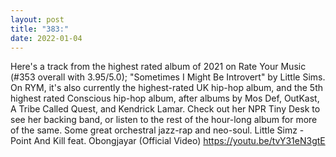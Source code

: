 ```yaml
---
layout: post
title: "383:"
date: 2022-01-04
---
```


Here's a track from the highest rated album of 2021 on Rate Your Music (#353 overall with 3.95/5.0); "Sometimes I Might Be Introvert" by Little Sims. On RYM, it's also currently the highest-rated UK hip-hop album, and the 5th highest rated Conscious hip-hop album, after albums by Mos Def, OutKast, A Tribe Called Quest, and Kendrick Lamar. Check out her NPR Tiny Desk to see her backing band, or listen to the rest of the hour-long album for more of the same. Some great orchestral jazz-rap and neo-soul.
 Little Simz - Point And Kill feat. Obongjayar (Official Video)
https://youtu.be/tvY31eN3gtE
